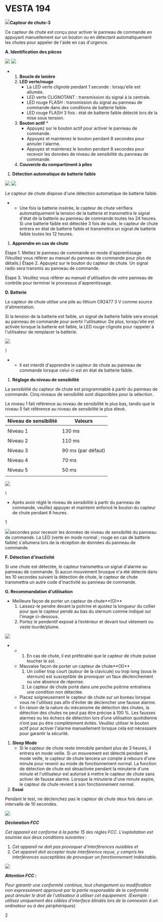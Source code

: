 # VESTA 194

![](<.gitbook/assets/0 (79).jpeg>)**Capteur de chute-3**

Ce capteur de chute est conçu pour activer le panneau de commande en appuyant manuellement sur un bouton ou en détectant automatiquement les chutes pour appeler de l'aide en cas d'urgence.

**A. Identification des pièces**

![](<.gitbook/assets/1 (59).png>) ![](<.gitbook/assets/2 (64).jpeg>)

*
  1. **Boucle de lanière**
  2. **LED verte/rouge**
     * La LED verte clignote pendant 1 seconde : lorsqu'elle est allumée.
     * LED verte CLIGNOTANT : transmission du signal à la centrale.
     * LED rouge FLASH : transmission du signal au panneau de commande dans des conditions de batterie faible.
     * LED rouge FLASH 3 fois : état de batterie faible détecté lors de la mise sous tension.
  3. **Bouton actif**
     *
       * Appuyez sur le bouton actif pour activer le panneau de commande.
       * Appuyez et maintenez le bouton pendant 8 secondes pour annuler l'alarme.
       * Appuyez et maintenez le bouton pendant 8 secondes pour recevoir les données de niveau de sensibilité du panneau de commande.
  4. **Couvercle du compartiment à piles**

1. **Détection automatique de batterie faible**

![](<.gitbook/assets/3 (57).jpeg>) ![](<.gitbook/assets/4 (64).png>)

Le capteur de chute dispose d'une détection automatique de batterie faible.

*
  * Une fois la batterie insérée, le capteur de chute vérifiera automatiquement la tension de la batterie et transmettra le signal d'état de la batterie au panneau de commande toutes les 24 heures. Si une batterie faible est détectée 3 fois de suite, le capteur de chute entrera en état de batterie faible et transmettra un signal de batterie faible toutes les 12 heures.

1. **Apprendre en cas de chute**

Étape 1. Mettez le panneau de commande en mode d'apprentissage (Veuillez vous référer au manuel du panneau de commande pour plus de détails.) Étape 2. Appuyez sur le bouton du capteur de chute. Un signal radio sera transmis au panneau de commande.

Étape 3. Veuillez vous référer au manuel d'utilisation de votre panneau de contrôle pour terminer le processus d'apprentissage.

**D. Batterie**

Le capteur de chute utilise une pile au lithium CR2477 3 V comme source d'alimentation.

Si la tension de la batterie est faible, un signal de batterie faible sera envoyé au panneau de commande pour avertir l'utilisateur. De plus, lorsqu'elle est activée lorsque la batterie est faible, la LED rouge clignote pour rappeler à l'utilisateur de remplacer la batterie.

![](<.gitbook/assets/5 (66).png>)

_\\_

*
  * Il est interdit d'apprendre le capteur de chute au panneau de commande lorsque celui-ci est en état de batterie faible.

1. **Réglage du niveau de sensibilité**

La sensibilité du capteur de chute est programmable à partir du panneau de commande. Cinq niveaux de sensibilité sont disponibles pour la sélection.

Le niveau 1 fait référence au niveau de sensibilité le plus bas, tandis que le niveau 5 fait référence au niveau de sensibilité le plus élevé.

| Niveau de sensibilité | Valeurs            |
| --------------------- | ------------------ |
|                       |                    |
| Niveau 1              | 130 ms             |
|                       |                    |
| Niveau 2              | 110 ms             |
|                       |                    |
| Niveau 3              | 90 ms (par défaut) |
|                       |                    |
| Niveau 4              | 70 ms              |
|                       |                    |
| Niveau 5              | 50 ms              |
|                       |                    |

![](<.gitbook/assets/6 (46).png>)

_\\_

* Après avoir réglé le niveau de sensibilité à partir du panneau de commande, veuillez appuyer et maintenir enfoncé le bouton du capteur de chute pendant 8 heures.

1

![](<.gitbook/assets/7 (41).png>)secondes pour recevoir les données de niveau de sensibilité du panneau de commande. La LED (verte en mode normal ; rouge en cas de batterie faible) s'allumera lors de la réception de données du panneau de commande.

**F. Détection d'inactivité**

Si une chute est détectée, le capteur transmettra un signal d'alarme au panneau de commande. Si aucun mouvement brusque n'a été détecté dans les 10 secondes suivant la détection de chute, le capteur de chute transmettra un autre code d'inactivité au panneau de commande.

**G. Recommandation d'utilisation**

* Meilleure façon de porter un capteur de chute\*\*(O)\*\*
  1. Laissez-le pendre devant la poitrine et ajustez la longueur du collier pour que le capteur pende au bas du sternum comme indiqué sur l'image ci-dessous.
  2. Portez le pendentif exposé à l’extérieur et devant tout vêtement ou veste lourde/plume.

![](<.gitbook/assets/8 (37).jpeg>)

*
  *
    1. En cas de chute, il est préférable que le capteur de chute puisse toucher le sol.
  * Mauvaise façon de porter un capteur de chute\*\*(X)\*\*
    1. Un collier trop court (autour de la clavicule) ou trop long (sous le sternum) est susceptible de provoquer un faux déclenchement ou une absence de réponse.
    2. Le capteur de chute porté dans une poche poitrine entraînera une condition non détectée.
  * Placez soigneusement le capteur de chute sur un bureau lorsque vous ne l'utilisez pas afin d'éviter de déclencher une fausse alarme.
  * En raison de la nature du mécanisme de détection des chutes, la détection des chutes ne peut pas être précise à 100 %. Les fausses alarmes ou les échecs de détection lors d’une utilisation quotidienne n’ont pas pu être complètement évités. Veuillez utiliser le bouton actif pour activer l'alarme manuellement lorsque cela est nécessaire pour garantir la sécurité.

1. **Sleep Mode**
   * Si le capteur de chute reste immobile pendant plus de 3 heures, il entrera en mode veille. Si un mouvement est détecté pendant le mode veille, le capteur de chute lancera un compte à rebours d'une minute pour revenir au mode de fonctionnement normal. La fonction de détection de chute est désactivée pendant la minuterie d'une minute et l'utilisateur est autorisé à mettre le capteur de chute sans activer de fausse alarme. Lorsque la minuterie d'une minute expire, le capteur de chute revient à son fonctionnement normal.
2. **Essai**

Pendant le test, ne déclenchez pas le capteur de chute deux fois dans un intervalle de 10 secondes.

![](<.gitbook/assets/9 (38).png>)

_**Déclaration FCC**_

_Cet appareil est conforme à la partie 15 des règles FCC. L’exploitation est soumise aux deux conditions suivantes :_

1. _Cet appareil ne doit pas provoquer d'interférences nuisibles et_
2. _Cet appareil doit accepter toute interférence reçue, y compris les interférences susceptibles de provoquer un fonctionnement indésirable._

![](<.gitbook/assets/10 (21).jpeg>)

_**Attention FCC :**_

_Pour garantir une conformité continue, tout changement ou modification non expressément approuvé par la partie responsable de la conformité peut annuler le droit de l'utilisateur à utiliser cet équipement. (Exemple : utilisez uniquement des câbles d'interface blindés lors de la connexion à un ordinateur ou à des périphériques)._

2
